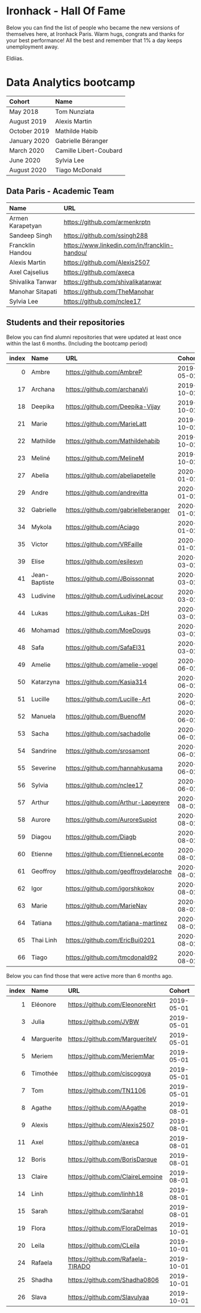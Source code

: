 # Ironhack - Hall Of Fame

Below you can find the list of people who became the new versions of themselves here, at Ironhack Paris.
Warm hugs, congrats and thanks for your best performance! All the best and remember that 1% a day keeps unemployment away.

Eldiias.


# Data Analytics bootcamp

| Cohort       | Name                   |
|:-------------|:-----------------------|
| May 2018     | Tom Nunziata           |
| August 2019  | Alexis Martin          |
| October 2019 | Mathilde Habib         |
| January 2020 | Gabrielle Béranger     |
| March 2020   | Camille Libert-Coubard |
| June 2020    | Sylvia Lee             |
| August 2020  | Tiago McDonald         |


## Data Paris - Academic Team

| Name             | URL                                           |
|:-----------------|:----------------------------------------------|
| Armen Karapetyan | https://github.com/armenkrptn                 |
| Sandeep Singh    | https://github.com/ssingh288                  |
| Francklin Handou | https://www.linkedin.com/in/francklin-handou/ |
| Alexis Martin    | https://github.com/Alexis2507                 |
| Axel Cajselius   | https://github.com/axeca                      |
| Shivalika Tanwar | https://github.com/shivalikatanwar            |
| Manohar Sitapati | https://github.com/TheManohar                 |
| Sylvia Lee       | https://github.com/nclee17                    |

## Students and their repositories

Below you can find alumni repositories that were updated at least once within the last 6 months. (Including the bootcamp period)

|   index | Name          | URL                                  | Cohort     |
|--------:|:--------------|:-------------------------------------|:-----------|
|       0 | Ambre         | https://github.com/AmbreP            | 2019-05-01 |
|      17 | Archana       | https://github.com/archanaVi         | 2019-10-01 |
|      18 | Deepika       | https://github.com/Deepika-Vijay     | 2019-10-01 |
|      21 | Marie         | https://github.com/MarieLatt         | 2019-10-01 |
|      22 | Mathilde      | https://github.com/Mathildehabib     | 2019-10-01 |
|      23 | Meliné        | https://github.com/MelineM           | 2019-10-01 |
|      27 | Abelia        | https://github.com/abeliapetelle     | 2020-01-01 |
|      29 | Andre         | https://github.com/andrevitta        | 2020-01-01 |
|      32 | Gabrielle     | https://github.com/gabrielleberanger | 2020-01-01 |
|      34 | Mykola        | https://github.com/Aciago            | 2020-01-01 |
|      35 | Victor        | https://github.com/VRFaille          | 2020-01-01 |
|      39 | Elise         | https://github.com/esilesvn          | 2020-03-01 |
|      41 | Jean-Baptiste | https://github.com/JBoissonnat       | 2020-03-01 |
|      43 | Ludivine      | https://github.com/LudivineLacour    | 2020-03-01 |
|      44 | Lukas         | https://github.com/Lukas-DH          | 2020-03-01 |
|      46 | Mohamad       | https://github.com/MoeDougs          | 2020-03-01 |
|      48 | Safa          | https://github.com/SafaEl31          | 2020-03-01 |
|      49 | Amelie        | https://github.com/amelie-vogel      | 2020-06-01 |
|      50 | Katarzyna     | https://github.com/Kasia314          | 2020-06-01 |
|      51 | Lucille       | https://github.com/Lucille-Art       | 2020-06-01 |
|      52 | Manuela       | https://github.com/BuenofM           | 2020-06-01 |
|      53 | Sacha         | https://github.com/sachadolle        | 2020-06-01 |
|      54 | Sandrine      | https://github.com/srosamont         | 2020-06-01 |
|      55 | Severine      | https://github.com/hannahkusama      | 2020-06-01 |
|      56 | Sylvia        | https://github.com/nclee17           | 2020-06-01 |
|      57 | Arthur        | https://github.com/Arthur-Lapeyrere  | 2020-08-01 |
|      58 | Aurore        | https://github.com/AuroreSupiot      | 2020-08-01 |
|      59 | Diagou        | https://github.com/Diagb             | 2020-08-01 |
|      60 | Etienne       | https://github.com/EtienneLeconte    | 2020-08-01 |
|      61 | Geoffroy      | https://github.com/geoffroydelaroche | 2020-08-01 |
|      62 | Igor          | https://github.com/igorshkokov       | 2020-08-01 |
|      63 | Marie         | https://github.com/MarieNav          | 2020-08-01 |
|      64 | Tatiana       | https://github.com/tatiana-martinez  | 2020-08-01 |
|      65 | Thai Linh     | https://github.com/EricBui0201       | 2020-08-01 |
|      66 | Tiago         | https://github.com/tmcdonald92       | 2020-08-01 |

Below you can find those that were active more than 6 months ago.

|   index | Name       | URL                               | Cohort     |
|--------:|:-----------|:----------------------------------|:-----------|
|       1 | Eléonore   | https://github.com/EleonoreNrt    | 2019-05-01 |
|       3 | Julia      | https://github.com/JVBW           | 2019-05-01 |
|       4 | Marguerite | https://github.com/MargueriteV    | 2019-05-01 |
|       5 | Meriem     | https://github.com/MeriemMar      | 2019-05-01 |
|       6 | Timothée   | https://github.com/ciscogoya      | 2019-05-01 |
|       7 | Tom        | https://github.com/TN1106         | 2019-05-01 |
|       8 | Agathe     | https://github.com/AAgathe        | 2019-08-01 |
|       9 | Alexis     | https://github.com/Alexis2507     | 2019-08-01 |
|      11 | Axel       | https://github.com/axeca          | 2019-08-01 |
|      12 | Boris      | https://github.com/BorisDarque    | 2019-08-01 |
|      13 | Claire     | https://github.com/ClaireLemoine  | 2019-08-01 |
|      14 | Linh       | https://github.com/linhh18        | 2019-08-01 |
|      15 | Sarah      | https://github.com/Sarahpl        | 2019-08-01 |
|      19 | Flora      | https://github.com/FloraDelmas    | 2019-10-01 |
|      20 | Leila      | https://github.com/CLeila         | 2019-10-01 |
|      24 | Rafaela    | https://github.com/Rafaela-TIRADO | 2019-10-01 |
|      25 | Shadha     | https://github.com/Shadha0806     | 2019-10-01 |
|      26 | Slava      | https://github.com/Slavulyaa      | 2019-10-01 |
